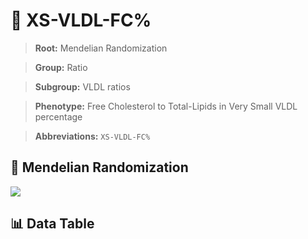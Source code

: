 # 🧪 XS-VLDL-FC%

> **Root:** Mendelian Randomization

> **Group:** Ratio  

> **Subgroup:** VLDL ratios

> **Phenotype:** Free Cholesterol to Total-Lipids in Very Small VLDL percentage  

> **Abbreviations:** `XS-VLDL-FC%`

## 🧬 Mendelian Randomization  

<img src="/MR/Figures/Inverse/XShengxianVLDLhengxianFCbaifenhao.png"/>


## 📊 Data Table


<CsvTableMRI src="/MR/Data/Inverse/XShengxianVLDLhengxianFCbaifenhao.csv"/>
